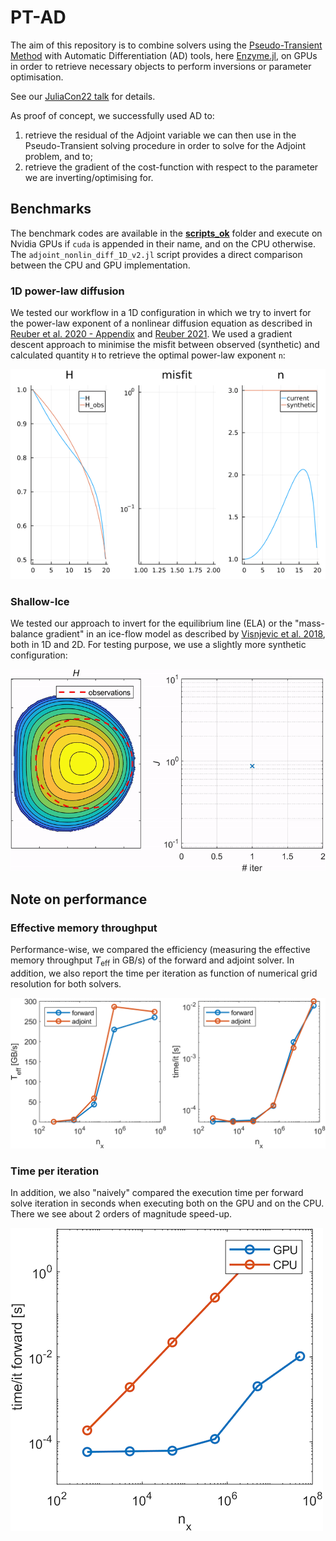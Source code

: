 # PT-AD

The aim of this repository is to combine solvers using the [Pseudo-Transient Method](https://doi.org/10.5194/gmd-15-5757-2022) with Automatic Differentiation (AD) tools, here [Enzyme.jl](https://enzyme.mit.edu/julia/), on GPUs in order to retrieve necessary objects to perform inversions or parameter optimisation. 

 See our [JuliaCon22 talk](https://youtu.be/K2VtJe9baO4) for details.

As proof of concept, we successfully used AD to:
1. retrieve the residual of the Adjoint variable we can then use in the Pseudo-Transient solving procedure in order to solve for the Adjoint problem, and to;
2. retrieve the gradient of the cost-function with respect to the parameter we are inverting/optimising for.

## Benchmarks
The benchmark codes are available in the [**scripts_ok**](/scripts_ok/) folder and execute on Nvidia GPUs if `cuda` is appended in their name, and on the CPU otherwise. The `adjoint_nonlin_diff_1D_v2.jl` script provides a direct comparison between the CPU and GPU implementation.

### 1D power-law diffusion
We tested our workflow in a 1D configuration in which we try to invert for the power-law exponent of a nonlinear diffusion equation as described in [Reuber et al. 2020 - Appendix](https://doi.org/10.1016/j.jcp.2020.109797) and [Reuber 2021](https://doi.org/10.1007/s13137-021-00186-y). We used a gradient descent approach to minimise the misfit between observed (synthetic) and calculated quantity `H` to retrieve the optimal power-law exponent `n`:

![Inverting for power-law exponent in 1D](/docs/npow_inverse1D.gif)

### Shallow-Ice
We tested our approach to invert for the equilibrium line (ELA) or the "mass-balance gradient" in an ice-flow model as described by [Visnjevic et al. 2018](http://www.doi.org/10.1017/jog.2018.82), both in 1D and 2D. For testing purpose, we use a slightly more synthetic configuration:

![Inverting forMB gradient in 2D](/docs/inverse_2D_sia.gif)

## Note on performance

### Effective memory throughput
Performance-wise, we compared the efficiency (measuring the effective memory throughput $T_\mathrm{eff}$ in GB/s) of the forward and adjoint solver. In addition, we also report the time per iteration as function of numerical grid resolution for both solvers.

![Inverting forMB gradient in 2D](/docs/Teff_timeit.png)

### Time per iteration
In addition, we also "naively" compared the execution time per forward solve iteration in seconds when executing both on the GPU and on the CPU. There we see about 2 orders of magnitude speed-up.

![Inverting forMB gradient in 2D](/docs/timeit_gpu_cpu.png)
